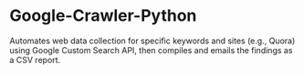 # Google-Crawler-Python
Automates web data collection for specific keywords and sites (e.g., Quora) using Google Custom Search API, then compiles and emails the findings as a CSV report.
